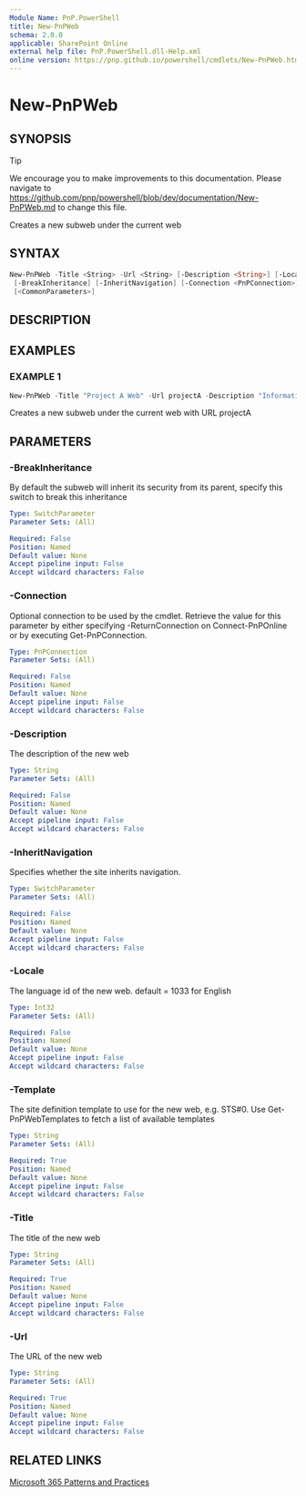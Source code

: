 ```yaml
---
Module Name: PnP.PowerShell
title: New-PnPWeb
schema: 2.0.0
applicable: SharePoint Online
external help file: PnP.PowerShell.dll-Help.xml
online version: https://pnp.github.io/powershell/cmdlets/New-PnPWeb.html
---
```

 
# New-PnPWeb

## SYNOPSIS

> [!TIP]
> We encourage you to make improvements to this documentation. Please navigate to https://github.com/pnp/powershell/blob/dev/documentation/New-PnPWeb.md to change this file.

Creates a new subweb under the current web

## SYNTAX

```powershell
New-PnPWeb -Title <String> -Url <String> [-Description <String>] [-Locale <Int32>] -Template <String>
 [-BreakInheritance] [-InheritNavigation] [-Connection <PnPConnection>]
 [<CommonParameters>]
```

## DESCRIPTION

## EXAMPLES

### EXAMPLE 1
```powershell
New-PnPWeb -Title "Project A Web" -Url projectA -Description "Information about Project A" -Locale 1033 -Template "STS#0"
```

Creates a new subweb under the current web with URL projectA

## PARAMETERS

### -BreakInheritance
By default the subweb will inherit its security from its parent, specify this switch to break this inheritance

```yaml
Type: SwitchParameter
Parameter Sets: (All)

Required: False
Position: Named
Default value: None
Accept pipeline input: False
Accept wildcard characters: False
```

### -Connection
Optional connection to be used by the cmdlet. Retrieve the value for this parameter by either specifying -ReturnConnection on Connect-PnPOnline or by executing Get-PnPConnection.

```yaml
Type: PnPConnection
Parameter Sets: (All)

Required: False
Position: Named
Default value: None
Accept pipeline input: False
Accept wildcard characters: False
```

### -Description
The description of the new web

```yaml
Type: String
Parameter Sets: (All)

Required: False
Position: Named
Default value: None
Accept pipeline input: False
Accept wildcard characters: False
```

### -InheritNavigation
Specifies whether the site inherits navigation.

```yaml
Type: SwitchParameter
Parameter Sets: (All)

Required: False
Position: Named
Default value: None
Accept pipeline input: False
Accept wildcard characters: False
```

### -Locale
The language id of the new web. default = 1033 for English

```yaml
Type: Int32
Parameter Sets: (All)

Required: False
Position: Named
Default value: None
Accept pipeline input: False
Accept wildcard characters: False
```

### -Template
The site definition template to use for the new web, e.g. STS#0. Use Get-PnPWebTemplates to fetch a list of available templates

```yaml
Type: String
Parameter Sets: (All)

Required: True
Position: Named
Default value: None
Accept pipeline input: False
Accept wildcard characters: False
```

### -Title
The title of the new web

```yaml
Type: String
Parameter Sets: (All)

Required: True
Position: Named
Default value: None
Accept pipeline input: False
Accept wildcard characters: False
```

### -Url
The URL of the new web

```yaml
Type: String
Parameter Sets: (All)

Required: True
Position: Named
Default value: None
Accept pipeline input: False
Accept wildcard characters: False
```



## RELATED LINKS

[Microsoft 365 Patterns and Practices](https://aka.ms/m365pnp)

